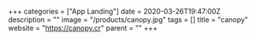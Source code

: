 +++
categories = ["App Landing"]
date = 2020-03-26T19:47:00Z
description = ""
image = "/products/canopy.jpg"
tags = []
title = "canopy"
website = "https://canopy.cr"
parent = ""
+++
